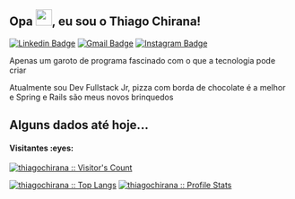 
## Opa <img src="https://github.com/TheDudeThatCode/TheDudeThatCode/blob/master/Assets/Hi.gif" width="29px">, eu sou o Thiago Chirana!

[![Linkedin Badge](https://img.shields.io/badge/LinkedIn-blue?style=flat&logo=linkedin&labelColor=blue&link=https://www.linkedin.com/in/thiago-c-macedo/)](https://www.linkedin.com/in/thiago-c-macedo/) 
[![Gmail Badge](https://img.shields.io/badge/Gmail-red?style=flat-square&logo=Gmail&logoColor=white&link=mailto:thiagochirana@gmail.com)](mailto:thiago.chirana@gmail.com)
[![Instagram Badge](https://img.shields.io/badge/-Instagram-E4405F?style=flat&logo=instagram&logoColor=white&link=https://instagram.com/thiagochirana/)](https://instagram.com/thiagochirana)

<p align='left'>Apenas um garoto de programa fascinado com o que a tecnologia pode criar</p>
<p align='left'>Atualmente sou Dev Fullstack Jr, pizza com borda de chocolate é a melhor e Spring e Rails são meus novos brinquedos</p>

<h2>Alguns dados até hoje...</h2>

<h4>Visitantes :eyes:</h4>
<p>
    <a href="https://github.com/thiagochirana">
        <img src="https://profile-counter.glitch.me/{thiagochirana}/count.svg" alt="thiagochirana :: Visitor's Count" />
    </a>
</p>

<p>
    <a href="https://github.com/thiagochirana"><img src="https://github-readme-stats.vercel.app/api/top-langs/?username=thiagochirana&theme=tokyonight&layout=compact&hide_border=true&bg_color=282A36&icon_color=686868&title_color=fde29a&text_color=9aedfe&custom_title=Grafico+de+Linguagens" alt="thiagochirana :: Top Langs" /></a>
    <a href="https://github.com/thiagochirana"><img src="https://github-readme-stats.vercel.app/api?username=thiagochirana&show_icons=true&include_all_commits=true&hide_border=true&bg_color=282A36&icon_color=686868&title_color=fde29a&text_color=9aedfe&custom_title=Meu+Github+Status" alt="thiagochirana :: Profile Stats" /></a>
</p>
